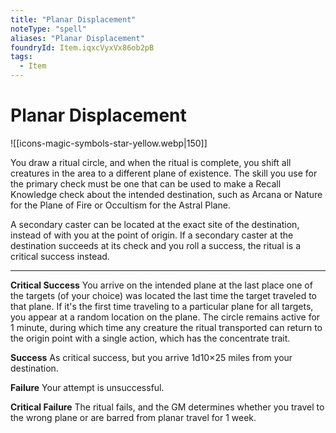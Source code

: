 ```yaml
---
title: "Planar Displacement"
noteType: "spell"
aliases: "Planar Displacement"
foundryId: Item.iqxcVyxVx86ob2pB
tags:
  - Item
---
```


# Planar Displacement
![[icons-magic-symbols-star-yellow.webp|150]]

You draw a ritual circle, and when the ritual is complete, you shift all creatures in the area to a different plane of existence. The skill you use for the primary check must be one that can be used to make a Recall Knowledge check about the intended destination, such as Arcana or Nature for the Plane of Fire or Occultism for the Astral Plane.

A secondary caster can be located at the exact site of the destination, instead of with you at the point of origin. If a secondary caster at the destination succeeds at its check and you roll a success, the ritual is a critical success instead.

* * *

**Critical Success** You arrive on the intended plane at the last place one of the targets (of your choice) was located the last time the target traveled to that plane. If it's the first time traveling to a particular plane for all targets, you appear at a random location on the plane. The circle remains active for 1 minute, during which time any creature the ritual transported can return to the origin point with a single action, which has the concentrate trait.

**Success** As critical success, but you arrive 1d10×25 miles from your destination.

**Failure** Your attempt is unsuccessful.

**Critical Failure** The ritual fails, and the GM determines whether you travel to the wrong plane or are barred from planar travel for 1 week.
